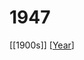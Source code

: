 # 1947

[[1900s]] [[Year]]

[//begin]: # "Autogenerated link references for markdown compatibility"
[year]: year "Year"
[//end]: # "Autogenerated link references"